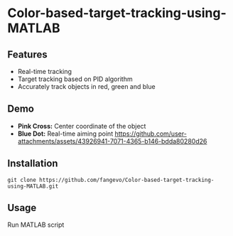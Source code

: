 # Color-based-target-tracking-using-MATLAB
## Features
- Real-time tracking
- Target tracking based on PID algorithm
- Accurately track objects in red, green and blue

## Demo
- **Pink Cross:** Center coordinate of the object
- **Blue Dot:** Real-time aiming point
https://github.com/user-attachments/assets/43926941-7071-4365-b146-bdda80280d26

## Installation
```
git clone https://github.com/fangevo/Color-based-target-tracking-using-MATLAB.git
```
## Usage
Run MATLAB script

